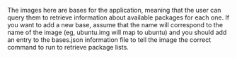 The images here are bases for the application, meaning that the user can query them to retrieve information
about available packages for each one. If you want to add a new base, assume that the name will correspond to the name of the image (eg, ubuntu.img will map to ubuntu) and you should add an entry to the bases.json information file to tell the image the correct command to run to retrieve package lists.
